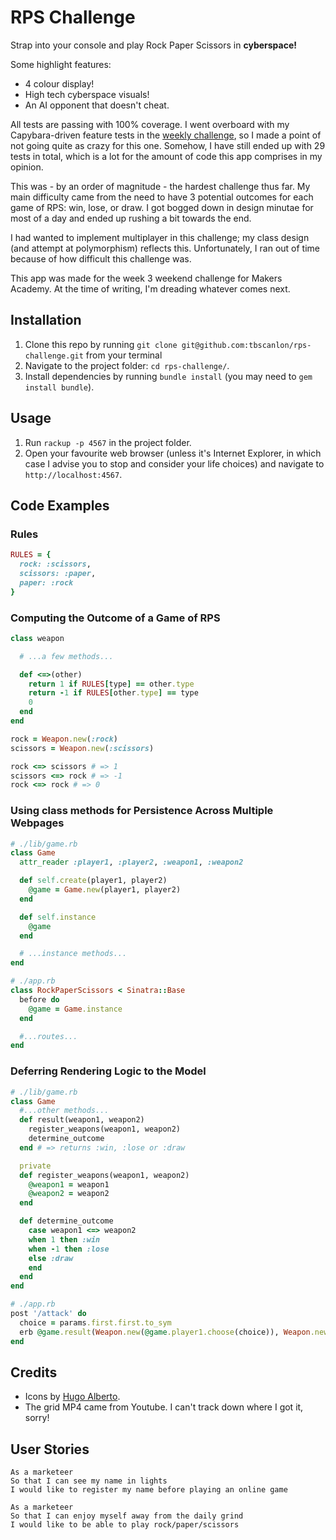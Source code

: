 # RPS Challenge

Strap into your console and play Rock Paper Scissors in **cyberspace!**

Some highlight features:
- 4 colour display!
- High tech cyberspace visuals!
- An AI opponent that doesn't cheat.

All tests are passing with 100% coverage. I went overboard with my Capybara-driven feature tests in the [weekly challenge](https://github.com/tbscanlon/battle), so I made a point of not going quite as crazy for this one. Somehow, I have still ended up with 29 tests in total, which is a lot for the amount of code this app comprises in my opinion.

This was - by an order of magnitude - the hardest challenge thus far. My main difficulty came from the need to have 3 potential outcomes for each game of RPS: win, lose, or draw. I got bogged down in design minutae for most of a day and ended up rushing a bit towards the end.

I had wanted to implement multiplayer in this challenge; my class design (and attempt at polymorphism) reflects this. Unfortunately, I ran out of time because of how difficult this challenge was.

This app was made for the week 3 weekend challenge for Makers Academy. At the time of writing, I'm dreading whatever comes next.

## Installation
1. Clone this repo by running `git clone git@github.com:tbscanlon/rps-challenge.git` from your terminal
2. Navigate to the project folder: `cd rps-challenge/`.
3. Install dependencies by running `bundle install` (you may need to `gem install bundle`).

## Usage
1. Run `rackup -p 4567` in the project folder.
2. Open your favourite web browser (unless it's Internet Explorer, in which case I advise you to stop and consider your life choices) and navigate to `http://localhost:4567`.

## Code Examples

### Rules
```ruby
RULES = {
  rock: :scissors,
  scissors: :paper,
  paper: :rock
}
```
### Computing the Outcome of a Game of RPS
```ruby
class weapon

  # ...a few methods...

  def <=>(other)
    return 1 if RULES[type] == other.type
    return -1 if RULES[other.type] == type
    0
  end
end

rock = Weapon.new(:rock)
scissors = Weapon.new(:scissors)

rock <=> scissors # => 1
scissors <=> rock # => -1
rock <=> rock # => 0
```

### Using class methods for Persistence Across Multiple Webpages
```ruby
# ./lib/game.rb
class Game
  attr_reader :player1, :player2, :weapon1, :weapon2

  def self.create(player1, player2)
    @game = Game.new(player1, player2)
  end

  def self.instance
    @game
  end

  # ...instance methods...
end

# ./app.rb
class RockPaperScissors < Sinatra::Base
  before do
    @game = Game.instance
  end

  #...routes...
end
```

### Deferring Rendering Logic to the Model
```ruby
# ./lib/game.rb
class Game
  #...other methods...
  def result(weapon1, weapon2)
    register_weapons(weapon1, weapon2)
    determine_outcome
  end # => returns :win, :lose or :draw

  private
  def register_weapons(weapon1, weapon2)
    @weapon1 = weapon1
    @weapon2 = weapon2
  end

  def determine_outcome
    case weapon1 <=> weapon2
    when 1 then :win
    when -1 then :lose
    else :draw
    end
  end
end

# ./app.rb
post '/attack' do
  choice = params.first.first.to_sym
  erb @game.result(Weapon.new(@game.player1.choose(choice)), Weapon.new(@game.player2.choose)) # => erb :win || erb :lose || erb :draw
end
```

## Credits
- Icons by [Hugo Alberto](https://thenounproject.com/hugugolplex/).
- The grid MP4 came from Youtube. I can't track down where I got it, sorry!

## User Stories
```
As a marketeer
So that I can see my name in lights
I would like to register my name before playing an online game

As a marketeer
So that I can enjoy myself away from the daily grind
I would like to be able to play rock/paper/scissors
```
